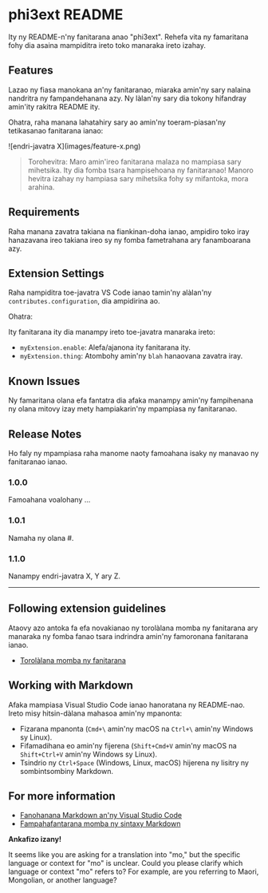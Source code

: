 # phi3ext README

Ity ny README-n'ny fanitarana anao "phi3ext". Rehefa vita ny famaritana fohy dia asaina mampiditra ireto toko manaraka ireto izahay.

## Features

Lazao ny fiasa manokana an'ny fanitaranao, miaraka amin'ny sary nalaina nandritra ny fampandehanana azy. Ny làlan'ny sary dia tokony hifandray amin'ity rakitra README ity.

Ohatra, raha manana lahatahiry sary ao amin'ny toeram-piasan'ny tetikasanao fanitarana ianao:

\!\[endri-javatra X\]\(images/feature-x.png\)

> Torohevitra: Maro amin'ireo fanitarana malaza no mampiasa sary mihetsika. Ity dia fomba tsara hampisehoana ny fanitaranao! Manoro hevitra izahay ny hampiasa sary mihetsika fohy sy mifantoka, mora arahina.

## Requirements

Raha manana zavatra takiana na fiankinan-doha ianao, ampidiro toko iray hanazavana ireo takiana ireo sy ny fomba fametrahana ary fanamboarana azy.

## Extension Settings

Raha nampiditra toe-javatra VS Code ianao tamin'ny alàlan'ny `contributes.configuration`, dia ampidirina ao.

Ohatra:

Ity fanitarana ity dia manampy ireto toe-javatra manaraka ireto:

* `myExtension.enable`: Alefa/ajanona ity fanitarana ity.
* `myExtension.thing`: Atombohy amin'ny `blah` hanaovana zavatra iray.

## Known Issues

Ny famaritana olana efa fantatra dia afaka manampy amin'ny fampihenana ny olana mitovy izay mety hampiakarin'ny mpampiasa ny fanitaranao.

## Release Notes

Ho faly ny mpampiasa raha manome naoty famoahana isaky ny manavao ny fanitaranao ianao.

### 1.0.0

Famoahana voalohany ...

### 1.0.1

Namaha ny olana #.

### 1.1.0

Nanampy endri-javatra X, Y ary Z.

---

## Following extension guidelines

Ataovy azo antoka fa efa novakianao ny torolàlana momba ny fanitarana ary manaraka ny fomba fanao tsara indrindra amin'ny famoronana fanitarana ianao.

* [Torolàlana momba ny fanitarana](https://code.visualstudio.com/api/references/extension-guidelines?WT.mc_id=aiml-137032-kinfeylo)

## Working with Markdown

Afaka mampiasa Visual Studio Code ianao hanoratana ny README-nao. Ireto misy hitsin-dàlana mahasoa amin'ny mpanonta:

* Fizarana mpanonta (`Cmd+\` amin'ny macOS na `Ctrl+\` amin'ny Windows sy Linux).
* Fifamadihana eo amin'ny fijerena (`Shift+Cmd+V` amin'ny macOS na `Shift+Ctrl+V` amin'ny Windows sy Linux).
* Tsindrio ny `Ctrl+Space` (Windows, Linux, macOS) hijerena ny lisitry ny sombintsombiny Markdown.

## For more information

* [Fanohanana Markdown an'ny Visual Studio Code](http://code.visualstudio.com/docs/languages/markdown?WT.mc_id=aiml-137032-kinfeylo)
* [Fampahafantarana momba ny sintaxy Markdown](https://help.github.com/articles/markdown-basics/)

**Ankafizo izany!**

It seems like you are asking for a translation into "mo," but the specific language or context for "mo" is unclear. Could you please clarify which language or context "mo" refers to? For example, are you referring to Maori, Mongolian, or another language?